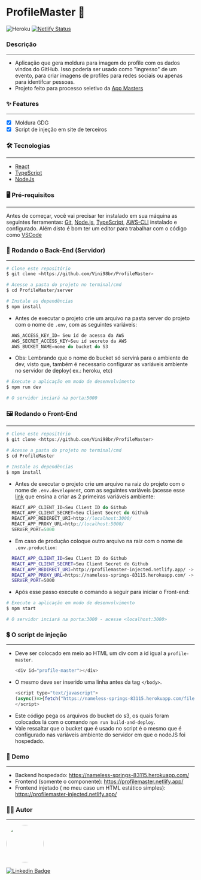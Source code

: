 # ProfileMaster 🎫
![Heroku](http://heroku-badge.herokuapp.com/?app=heroku-badge&root=projects.html)
[![Netlify Status](https://api.netlify.com/api/v1/badges/1f2db274-fc52-4e26-8e65-559104272967/deploy-status)](https://app.netlify.com/sites/profilemaster/deploys)

### Descrição
---
- Aplicação que gera moldura para imagem do profile com os dados vindos do GitHub. Isso poderia ser usado como "ingresso" de um evento, para criar imagens de profiles para redes sociais ou apenas para identifcar pessoas.
- Projeto feito para processo seletivo da [App Masters](https://appmasters.io/pt/)

### ✨ Features
---
- [x] Moldura GDG
- [x] Script de injeção em site de terceiros

### 🛠 Tecnologias
---
- [React](https://pt-br.reactjs.org/) 
- [TypeScript](https://www.typescriptlang.org/)
- [NodeJs](https://nodejs.org/en/)

### 🖥 Pré-requisitos
---
Antes de começar, você vai precisar ter instalado em sua máquina as seguintes ferramentas:
[Git](https://git-scm.com), [Node.js](https://nodejs.org/en/), [TypeScript](https://www.typescriptlang.org/#installation), [AWS-CLI](https://docs.aws.amazon.com/cli/latest/userguide/cli-chap-install.html) instalado e configurado. 
Além disto é bom ter um editor para trabalhar com o código como [VSCode](https://code.visualstudio.com/)

### 🎲 Rodando o Back-End (Servidor)  
---
```bash
# Clone este repositório
$ git clone <https://github.com/Vini98br/ProfileMaster>

# Acesse a pasta do projeto no terminal/cmd
$ cd ProfileMaster/server

# Instale as dependências
$ npm install
```
* Antes de executar o projeto crie um arquivo na pasta server do projeto com o nome de `.env`, com as seguintes variáveis:
```javascript
  AWS_ACCESS_KEY_ID= Seu id de acessa da AWS
  AWS_SECRET_ACCESS_KEY=Seu id secreto da AWS
  AWS_BUCKET_NAME=nome do bucket do S3
```
* Obs: Lembrando que o nome do bucket só servirá para o ambiente de dev, visto que, também é necessario configurar as variáveis ambiente no servidor de deploy( ex.: heroku, etc)
```bash
# Execute a aplicação em modo de desenvolvimento
$ npm run dev

# O servidor inciará na porta:5000
```

### 🖼 Rodando o Front-End 
---
```bash
# Clone este repositório
$ git clone <https://github.com/Vini98br/ProfileMaster>

# Acesse a pasta do projeto no terminal/cmd
$ cd ProfileMaster

# Instale as dependências
$ npm install
```
* Antes de executar o projeto crie um arquivo na raiz do projeto com o nome de `.env.development`, com as seguintes variáveis (acesse esse [link](https://developer.github.com/apps/building-oauth-apps/creating-an-oauth-app/) que ensina a criar as 2 primeiras variáveis ambiente:
```javascript
  REACT_APP_CLIENT_ID=Seu Client ID do Github
  REACT_APP_CLIENT_SECRET=Seu Client Secret do Github
  REACT_APP_REDIRECT_URI=http://localhost:3000/
  REACT_APP_PROXY_URL=http://localhost:5000/
  SERVER_PORT=5000
```
* Em caso de produção coloque outro arquivo na raiz com o nome de `.env.production`:
```bash 
  REACT_APP_CLIENT_ID=Seu Client ID do Github
  REACT_APP_CLIENT_SECRET=Seu Client Secret do Github
  REACT_APP_REDIRECT_URI=http://profilemaster-injected.netlify.app/ -> frontend hospedado
  REACT_APP_PROXY_URL=https://nameless-springs-83115.herokuapp.com/ -> backend hospedado
  SERVER_PORT=5000
```
* Após esse passo execute o comando a seguir para iniciar o Front-end:
```bash
# Execute a aplicação em modo de desenvolvimento
$ npm start

# O servidor inciará na porta:3000 - acesse <localhost:3000>
```

### 💲 O script de injeção
---
* Deve ser colocado em meio ao HTML um div com a id igual a `profile-master`.
  ```js 
  <div id="profile-master"></div>  
  ```
* O mesmo deve ser inserido uma linha antes da tag `</body>`.
  ```js
  <script type="text/javascript">
  (async()=>{fetch("https://nameless-springs-83115.herokuapp.com/files").then(e=>e.clone().json()).then(e=>{var t=document.createElement("script");t.type="text/javascript";var a=document.createElement("script");a.src="https://"+e.bucketName+".s3-sa-east-1.amazonaws.com/webpack.js";var s=document.createElement("script");s.src="https://"+e.bucketName+".s3-sa-east-1.amazonaws.com/static/js/"+e.bundles[0];var c=document.createElement("script");c.src="https://"+e.bucketName+".s3-sa-east-1.amazonaws.com/static/js/"+e.bundles[1],t.appendChild(a),t.appendChild(s),t.appendChild(c),document.body.append(t)})})();
  </script>
  ```
* Este código pega os arquivos do bucket do s3, os quais foram colocados lá com o comando `npm run build-and-deploy`.
* Vale ressaltar que o bucket que é usado no script é o mesmo que é configurado nas variáveis ambiente do servidor em que o nodeJS foi hospedado.

### 💫 Demo
----
* Backend hospedado: https://nameless-springs-83115.herokuapp.com/
* Frontend (somente o componente): https://profilemaster.netlify.app/
* Frontend injetado ( no meu caso um HTML estático simples): https://profilemaster-injected.netlify.app/

### 👨‍💻 Autor
---
<img style="border-radius: 50%;" src="https://media-exp1.licdn.com/dms/image/C4D03AQFslH0kG98L1g/profile-displayphoto-shrink_200_200/0?e=1605744000&v=beta&t=onuhbh3D7XgIss9C-dgILQ66w8deH7W_Ay7TI7WESMk" width="100px;" alt=""/>


[![Linkedin Badge](https://img.shields.io/badge/-Vinicius-blue?style=flat-square&logo=Linkedin&logoColor=white&link=https://www.linkedin.com/in/vinicius-soran%C3%A7o/)](https://www.linkedin.com/in/vinicius-soran%C3%A7o/) 
